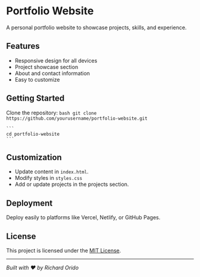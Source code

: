 # Portfolio Website

A personal portfolio website to showcase projects, skills, and experience.

## Features

- Responsive design for all devices
- Project showcase section
- About and contact information
- Easy to customize

## Getting Started

Clone the repository:
    ```bash
    git clone https://github.com/yourusername/portfolio-website.git
    ```

    ```
    cd portfolio-website
    ```

## Customization

- Update content in `index.html`.
- Modify styles in `styles.css`
- Add or update projects in the projects section.

## Deployment

Deploy easily to platforms like Vercel, Netlify, or GitHub Pages.

## License

This project is licensed under the [MIT License](LICENSE).

---

*Built with ❤️ by Richard Orido*